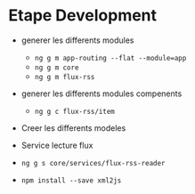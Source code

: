 # Etape Development

- generer les differents  modules

  - `ng g m app-routing --flat --module=app`
  - `ng g m core`
  - `ng g m flux-rss`

- generer les differents  modules compenents 

  - `ng g c flux-rss/item`


- Creer les differents  modeles 

- Service lecture flux 

- `ng g s core/services/flux-rss-reader`
- `npm install --save xml2js`

